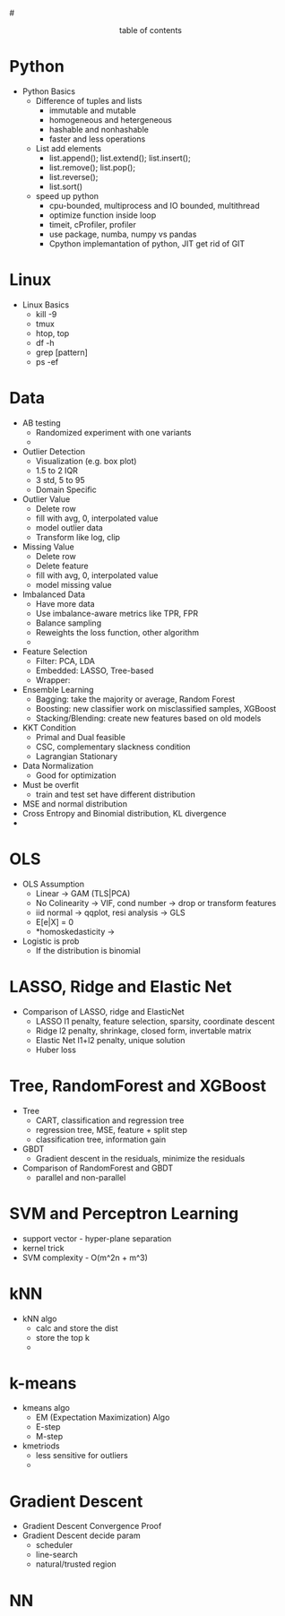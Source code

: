 #<center>table of contents</center>

# Python
+ Python Basics
	+ Difference of tuples and lists
		+ immutable and mutable
		+ homogeneous and hetergeneous
		+ hashable and nonhashable
		+ faster and less operations
	+ List add elements
		+ list.append(); list.extend(); list.insert(); 
		+ list.remove(); list.pop();
		+ list.reverse();
		+ list.sort()
	+ speed up python
		+ cpu-bounded, multiprocess and IO bounded, multithread
		+ optimize function inside loop
		+ timeit, cProfiler, profiler
		+ use package, numba, numpy vs pandas
		+ Cpython implemantation of python, JIT get rid of GIT
# Linux
+ Linux Basics
	+ kill -9
	+ tmux
	+ htop, top
	+ df -h
	+ grep [pattern]
	+ ps -ef
# Data
+ AB testing 
	+ Randomized experiment with one variants
	+ 
+ Outlier Detection
	+ Visualization (e.g. box plot)
	+ 1.5 to 2 IQR
	+ 3 std, 5 to 95
	+ Domain Specific
+ Outlier Value
	+ Delete row
	+ fill with avg, 0, interpolated value
	+ model outlier data
	+ Transform like log, clip
+ Missing Value
	+ Delete row
	+ Delete feature
	+ fill with avg, 0, interpolated value
	+ model missing value
+ Imbalanced Data
	+ Have more data
	+ Use imbalance-aware metrics like TPR, FPR
	+ Balance sampling
	+ Reweights the loss function, other algorithm
	+ 
+ Feature Selection
	+ Filter: PCA, LDA
	+ Embedded: LASSO, Tree-based
	+ Wrapper: 
+ Ensemble Learning
	+ Bagging: take the majority or average, Random Forest
	+ Boosting: new classifier work on misclassified samples, XGBoost
	+ Stacking/Blending: create new features based on old models
+ KKT Condition
	+ Primal and Dual feasible
	+ CSC, complementary slackness condition
	+ Lagrangian Stationary
+ Data Normalization
	+ Good for optimization
+ Must be overfit
	+ train and test set have different distribution
+ MSE and normal distribution
+ Cross Entropy and Binomial distribution, KL divergence
+ 

# OLS
+ OLS Assumption
	+ Linear -> GAM (TLS|PCA)
	+ No Colinearity -> VIF, cond number -> drop or transform features
	+ iid normal -> qqplot, resi analysis -> GLS
	+ E[e|X] = 0 
	+ *homoskedasticity -> 
+ Logistic is prob 
	+ If the distribution is binomial

# LASSO, Ridge and Elastic Net
+ Comparison of LASSO, ridge and ElasticNet
	+ LASSO l1 penalty, feature selection, sparsity, coordinate descent
	+ Ridge l2 penalty, shrinkage, closed form, invertable matrix
	+ Elastic Net l1+l2 penalty, unique solution
	+ Huber loss 

# Tree, RandomForest and XGBoost
+ Tree
	+ CART, classification and regression tree
	+ regression tree, MSE, feature + split step
	+ classification tree, information gain
+ GBDT
	+ Gradient descent in the residuals, minimize the residuals
+ Comparison of RandomForest and GBDT
	+ parallel and non-parallel

# SVM and Perceptron Learning
+ support vector - hyper-plane separation
+ kernel trick
+ SVM complexity - O(m^2n + m^3)

# kNN
+ kNN algo
	+ calc and store the dist
	+ store the top k
	+ 
# k-means
+ kmeans algo
	+ EM (Expectation Maximization) Algo
	+ E-step
	+ M-step
+ kmetriods
	+ less sensitive for outliers
	+ 

# Gradient Descent
+ Gradient Descent Convergence Proof
+ Gradient Descent decide param
	+ scheduler
	+ line-search
	+ natural/trusted region

# NN